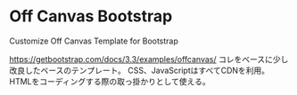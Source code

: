 # Off Canvas Bootstrap
Customize Off Canvas Template for Bootstrap

https://getbootstrap.com/docs/3.3/examples/offcanvas/
コレをベースに少し改良したベースのテンプレート。
CSS、JavaScriptはすべてCDNを利用。
HTMLをコーディングする際の取っ掛かりとして使える。
